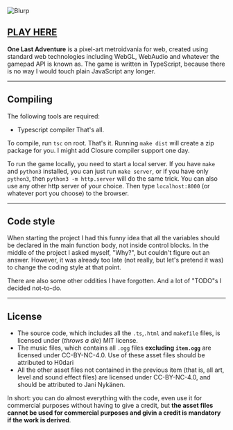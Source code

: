 ![Blurp](https://img.itch.zone/aW1nLzEzOTU2NDQzLnBuZw==/original/fXAEWf.png)


## [PLAY HERE](https://jani-nykanen.itch.io/one-last-adventure)


**One Last Adventure** is a pixel-art metroidvania for web, created using standard web technologies including WebGL, WebAudio and whatever the gamepad API is known as. The game is written in TypeScript, because there is no way I would touch plain JavaScript any longer.

-----

## Compiling

The following tools are required:
- Typescript compiler
That's all.


To compile, run `tsc` on root. That's it. Running `make dist` will create a zip package for you. I might add Closure compiler support one day. 


To run the game locally, you need to start a local server. If you have `make` and `python3` installed, you can just run `make server`, or if you have only `python3`, then `python3 -m http.server` will do the same trick. You can also use any other http server of your choice. Then type `localhost:8000` (or whatever port you choose) to the browser.


------


## Code style

When starting the project I had this funny idea that all the variables should be declared in the main function body, not inside control blocks. In the middle of the project I asked myself, "Why?", but couldn't figure out an answer. However, it was already too late (not really, but let's pretend it was) to change the coding style at that point.

There are also some other oddities I have forgotten. And a lot of "TODO"s I decided not-to-do.


------


## License

- The source code, which includes all the `.ts`,`.html` and `makefile` files, is licensed under (*throws a die*) MIT license.
- The music files, which contains all `.ogg` files **excluding `item.ogg`** are licensed under CC-BY-NC-4.0. Use of these asset files should be attributed to H0dari
- All the other asset files not contained in the previous item (that is, all art, level and sound effect files) are licensed under CC-BY-NC-4.0, and should be attributed to Jani Nykänen.

In short: you can do almost everything with the code, even use it for commercial purposes without having to give a credit, but **the asset files cannot be used for commercial purposes and givin a credit is mandatory if the work is derived**.


